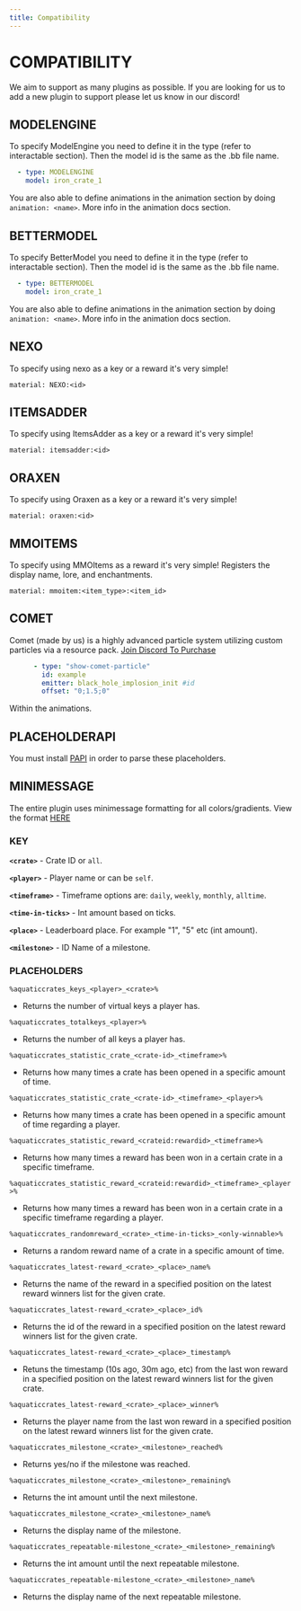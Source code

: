 ```yaml
---
title: Compatibility
---
```


# COMPATIBILITY
We aim to support as many plugins as possible. If you are looking for us to add a new plugin to support please let us know in our discord!

## MODELENGINE
To specify ModelEngine you need to define it in the type (refer to interactable section). Then the model id is the same as the .bb file name.

```yml
  - type: MODELENGINE
    model: iron_crate_1
```

You are also able to define animations in the animation section by doing `animation: <name>`. More info in the animation docs section.

## BETTERMODEL
To specify BetterModel you need to define it in the type (refer to interactable section). Then the model id is the same as the .bb file name.

```yml
  - type: BETTERMODEL
    model: iron_crate_1
```

You are also able to define animations in the animation section by doing `animation: <name>`. More info in the animation docs section.

## NEXO
To specify using nexo as a key or a reward it's very simple!

`material: NEXO:<id>`

## ITEMSADDER
To specify using ItemsAdder as a key or a reward it's very simple!

`material: itemsadder:<id>`

## ORAXEN
To specify using Oraxen as a key or a reward it's very simple!

`material: oraxen:<id>`

## MMOITEMS
To specify using MMOItems as a reward it's very simple! Registers the display name, lore, and enchantments.

`material: mmoitem:<item_type>:<item_id>`

## COMET
Comet (made by us) is a highly advanced particle system utilizing custom particles via a resource pack. [Join Discord To Purchase](https://discord.aquatic.gg)

```yml
      - type: "show-comet-particle"
        id: example
        emitter: black_hole_implosion_init #id
        offset: "0;1.5;0"
```
Within the animations.

## PLACEHOLDERAPI
You must install [PAPI](https://www.spigotmc.org/resources/placeholderapi.6245/) in order to parse these placeholders.

## MINIMESSAGE
The entire plugin uses minimessage formatting for all colors/gradients. View the format [HERE](https://docs.advntr.dev/minimessage/format.html)

### KEY

  **`<crate>`**
    - Crate ID or `all`.

  **`<player>`**
    - Player name or can be `self`.

  **`<timeframe>`**
    - Timeframe options are: `daily`, `weekly`, `monthly`, `alltime`.

  **`<time-in-ticks>`**
    - Int amount based on ticks.

  **`<place>`**
    - Leaderboard place. For example "1", "5" etc (int amount).

  **`<milestone>`**
    - ID Name of a milestone.

### PLACEHOLDERS

`%aquaticcrates_keys_<player>_<crate>%`
   - Returns the number of virtual keys a player has.

`%aquaticcrates_totalkeys_<player>%`
  - Returns the number of all keys a player has.

`%aquaticcrates_statistic_crate_<crate-id>_<timeframe>%`
  - Returns how many times a crate has been opened in a specific amount of time.

`%aquaticcrates_statistic_crate_<crate-id>_<timeframe>_<player>%`
  - Returns how many times a crate has been opened in a specific amount of time regarding a player.

`%aquaticcrates_statistic_reward_<crateid:rewardid>_<timeframe>%`
  - Returns how many times a reward has been won in a certain crate in a specific timeframe.

`%aquaticcrates_statistic_reward_<crateid:rewardid>_<timeframe>_<player>%`
  - Returns how many times a reward has been won in a certain crate in a specific  timeframe regarding a player.

`%aquaticcrates_randomreward_<crate>_<time-in-ticks>_<only-winnable>%`
  - Returns a random reward name of a crate in a specific amount of time.

`%aquaticcrates_latest-reward_<crate>_<place>_name%`
  - Returns the name of the reward in a specified position on the latest reward winners list for the given crate.

`%aquaticcrates_latest-reward_<crate>_<place>_id%`
  - Returns the id of the reward in a specified position on the latest reward winners list for the given crate.

`%aquaticcrates_latest-reward_<crate>_<place>_timestamp%`
  - Retuns the timestamp (10s ago, 30m ago, etc) from the last won reward in a specified position on the latest reward winners list for the given crate.

`%aquaticcrates_latest-reward_<crate>_<place>_winner%`
  - Returns the player name from the last won reward in a specified position on the latest reward winners list for the given crate.

`%aquaticcrates_milestone_<crate>_<milestone>_reached%`
  - Returns yes/no if the milestone was reached.

`%aquaticcrates_milestone_<crate>_<milestone>_remaining%`
  - Returns the int amount until the next milestone.

`%aquaticcrates_milestone_<crate>_<milestone>_name%`
  - Returns the display name of the milestone.

`%aquaticcrates_repeatable-milestone_<crate>_<milestone>_remaining%`
  - Returns the int amount until the next repeatable milestone.

`%aquaticcrates_repeatable-milestone_<crate>_<milestone>_name%`
  - Returns the display name of the next repeatable milestone.